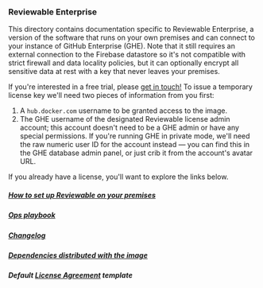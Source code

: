 ### Reviewable Enterprise

This directory contains documentation specific to Reviewable Enterprise, a version of the software that runs on your own premises and can connect to your instance of GitHub Enterprise (GHE).  Note that it still requires an external connection to the Firebase datastore so it's not compatible with strict firewall and data locality policies, but it can optionally encrypt all sensitive data at rest with a key that never leaves your premises.

If you're interested in a free trial, please [get in touch!](mailto:support@reviewable.io?subject=Enterprise%20edition)  To issue a temporary license key we'll need two pieces of information from you first:
1. A `hub.docker.com` username to be granted access to the image.
2. The GHE username of the designated Reviewable license admin account; this account doesn't need to be a GHE admin or have any special permissions.  If you're running GHE in private mode, we'll need the raw numeric user ID for the account instead &mdash; you can find this in the GHE database admin panel, or just crib it from the account's avatar URL.

If you already have a license, you'll want to explore the links below.

##### [How to set up Reviewable on your premises](https://github.com/Reviewable/Reviewable/blob/master/enterprise/config.md)

##### [Ops playbook](https://github.com/Reviewable/Reviewable/blob/master/enterprise/operations.md)

##### [Changelog](https://github.com/Reviewable/Reviewable/blob/master/enterprise/changelog.md)

##### [Dependencies distributed with the image](https://github.com/Reviewable/Reviewable/blob/master/enterprise/dependencies.md)

##### Default [License Agreement](https://github.com/Reviewable/Reviewable/raw/master/enterprise/Reviewable%20MLA%20Template.pdf) template
